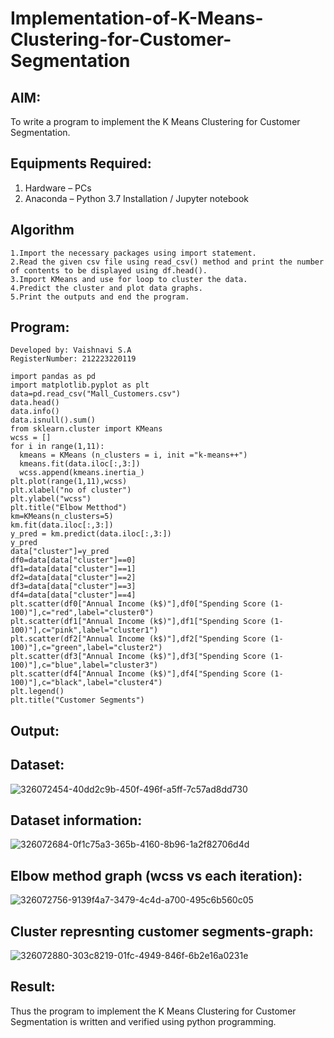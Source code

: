 # Implementation-of-K-Means-Clustering-for-Customer-Segmentation

## AIM:
To write a program to implement the K Means Clustering for Customer Segmentation.

## Equipments Required:
1. Hardware – PCs
2. Anaconda – Python 3.7 Installation / Jupyter notebook

## Algorithm
```
1.Import the necessary packages using import statement.
2.Read the given csv file using read_csv() method and print the number of contents to be displayed using df.head().
3.Import KMeans and use for loop to cluster the data.
4.Predict the cluster and plot data graphs.
5.Print the outputs and end the program.
```
## Program:
```
Developed by: Vaishnavi S.A
RegisterNumber: 212223220119 
```
```
import pandas as pd
import matplotlib.pyplot as plt
data=pd.read_csv("Mall_Customers.csv")
data.head()
data.info()
data.isnull().sum()
from sklearn.cluster import KMeans
wcss = []
for i in range(1,11):
  kmeans = KMeans (n_clusters = i, init ="k-means++")
  kmeans.fit(data.iloc[:,3:])
  wcss.append(kmeans.inertia_)
plt.plot(range(1,11),wcss)
plt.xlabel("no of cluster")
plt.ylabel("wcss")
plt.title("Elbow Metthod")
km=KMeans(n_clusters=5)
km.fit(data.iloc[:,3:])
y_pred = km.predict(data.iloc[:,3:])
y_pred
data["cluster"]=y_pred
df0=data[data["cluster"]==0]
df1=data[data["cluster"]==1]
df2=data[data["cluster"]==2]
df3=data[data["cluster"]==3]
df4=data[data["cluster"]==4]
plt.scatter(df0["Annual Income (k$)"],df0["Spending Score (1-100)"],c="red",label="cluster0")
plt.scatter(df1["Annual Income (k$)"],df1["Spending Score (1-100)"],c="pink",label="cluster1")
plt.scatter(df2["Annual Income (k$)"],df2["Spending Score (1-100)"],c="green",label="cluster2")
plt.scatter(df3["Annual Income (k$)"],df3["Spending Score (1-100)"],c="blue",label="cluster3")
plt.scatter(df4["Annual Income (k$)"],df4["Spending Score (1-100)"],c="black",label="cluster4")
plt.legend()
plt.title("Customer Segments")
```


## Output:

## Dataset:
![326072454-40dd2c9b-450f-496f-a5ff-7c57ad8dd730](https://github.com/vaishnavishaji/Implementation-of-K-Means-Clustering-for-Customer-Segmentation/assets/151444759/89815703-2e09-40c6-8eb0-44a54902c9d4)

## Dataset information:
![326072684-0f1c75a3-365b-4160-8b96-1a2f82706d4d](https://github.com/vaishnavishaji/Implementation-of-K-Means-Clustering-for-Customer-Segmentation/assets/151444759/6dac8793-1245-4adb-bcab-6751d8118e21)

## Elbow method graph (wcss vs each iteration):
![326072756-9139f4a7-3479-4c4d-a700-495c6b560c05](https://github.com/vaishnavishaji/Implementation-of-K-Means-Clustering-for-Customer-Segmentation/assets/151444759/3d65ddf7-fda0-4627-8194-9ed6810e2a42)

## Cluster represnting customer segments-graph:
![326072880-303c8219-01fc-4949-846f-6b2e16a0231e](https://github.com/vaishnavishaji/Implementation-of-K-Means-Clustering-for-Customer-Segmentation/assets/151444759/c7f4ec53-1cc8-4e31-ab76-edeff220fdd7)








## Result:
Thus the program to implement the K Means Clustering for Customer Segmentation is written and verified using python programming.
